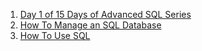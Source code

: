 1. [Day 1 of 15 Days of Advanced SQL Series](https://medium.com/coders-mojo/day-1-of-15-days-of-advanced-sql-series-a3676272dd5f)
2. [How To Manage an SQL Database](https://www.digitalocean.com/community/tutorials/how-to-manage-sql-database-cheat-sheet)
3. [How To Use SQL](https://www.digitalocean.com/community/tutorial_series/how-to-use-sql)
